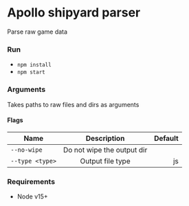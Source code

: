 # Apollo shipyard parser
Parse raw game data

### Run
- `npm install`
- `npm start`

### Arguments
Takes paths to raw files and dirs as arguments

#### Flags
| Name            | Description                   | Default |
| --------------- |:-------------------------: | -----:|
| `--no-wipe`     | Do not wipe the output dir |       |
| `--type <type>` | Output file type           |   js  |

### Requirements 
- Node v15+
